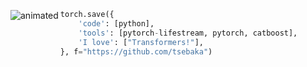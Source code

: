 <p align="center">
  <img src="https://pa1.narvii.com/6309/7ab2b6ca40361aa5d1261b2e9ba343f22b1e812c_hq.gif" align="left" alt="animated" />
</p>

```python
torch.save({
    'code': [python],
    'tools': [pytorch-lifestream, pytorch, catboost],
    'I love': ["Transformers!"],
}, f="https://github.com/tsebaka")
```
